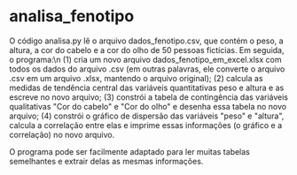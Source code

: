 # analisa_fenotipo

O código analisa.py lê o arquivo dados_fenotipo.csv, que contém o peso, a altura, a cor do cabelo e a cor do olho de 50 pessoas fictícias.
Em seguida, o programa:\n
(1) cria um novo arquivo dados_fenotipo_em_excel.xlsx com todos os dados do arquivo .csv (em outras palavras, ele converte o arquivo .csv em 
um arquivo .xlsx, mantendo o arquivo original);
(2) calcula as medidas de tendência central das variáveis quantitativas peso e altura e as escreve no novo arquivo;
(3) constrói a tabela de contingência das variáveis qualitativas "Cor do cabelo" e "Cor do olho" e desenha essa tabela no
novo arquivo;
(4) constrói o gráfico de dispersão das variáveis "peso" e "altura", calcula a correlação entre elas e imprime essas informações
(o gráfico e a correlação) no novo arquivo.

O programa pode ser facilmente adaptado para ler muitas tabelas semelhantes e extrair delas as mesmas informações.

